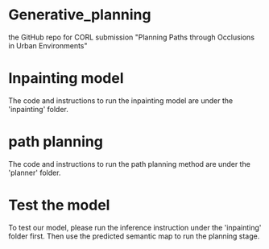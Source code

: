 # Generative_planning
the GitHub repo for CORL submission "Planning Paths through Occlusions in Urban Environments"
# Inpainting model
The code and instructions to run the inpainting model are under the 'inpainting' folder.
# path planning
The code and instructions to run the path planning method are under the 'planner' folder.
# Test the model
To test our model, please run the inference instruction under the 'inpainting' folder first. Then use the predicted semantic map to run the planning stage.
